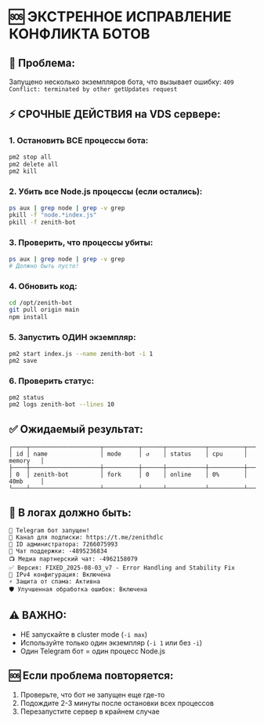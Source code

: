# 🆘 ЭКСТРЕННОЕ ИСПРАВЛЕНИЕ КОНФЛИКТА БОТОВ

## 🚨 Проблема: 
Запущено несколько экземпляров бота, что вызывает ошибку:
`409 Conflict: terminated by other getUpdates request`

## ⚡ СРОЧНЫЕ ДЕЙСТВИЯ на VDS сервере:

### 1. Остановить ВСЕ процессы бота:
```bash
pm2 stop all
pm2 delete all
pm2 kill
```

### 2. Убить все Node.js процессы (если остались):
```bash
ps aux | grep node | grep -v grep
pkill -f "node.*index.js"
pkill -f zenith-bot
```

### 3. Проверить, что процессы убиты:
```bash
ps aux | grep node | grep -v grep
# Должно быть пусто!
```

### 4. Обновить код:
```bash
cd /opt/zenith-bot
git pull origin main
npm install
```

### 5. Запустить ОДИН экземпляр:
```bash
pm2 start index.js --name zenith-bot -i 1
pm2 save
```

### 6. Проверить статус:
```bash
pm2 status
pm2 logs zenith-bot --lines 10
```

## ✅ Ожидаемый результат:
```
┌────┬────────────────────┬──────────┬──────┬───────────┬──────────┬──────────┐
│ id │ name               │ mode     │ ↺    │ status    │ cpu      │ memory   │
├────┼────────────────────┼──────────┼──────┼───────────┼──────────┼──────────┤
│ 0  │ zenith-bot         │ fork     │ 0    │ online    │ 0%       │ 40mb     │
└────┴────────────────────┴──────────┴──────┴───────────┴──────────┴──────────┘
```

## 🔧 В логах должно быть:
```
🤖 Telegram бот запущен!
📢 Канал для подписки: https://t.me/zenithdlc
👑 ID администратора: 7266075993
🐛 Чат поддержки: -4895236834
📺 Медиа партнерский чат: -4962158079
✅ Версия: FIXED_2025-08-03_v7 - Error Handling and Stability Fix
🔧 IPv4 конфигурация: Включена
⚡ Защита от спама: Активна
🛡️ Улучшенная обработка ошибок: Включена
```

## ⚠️ ВАЖНО:
- НЕ запускайте в cluster mode (`-i max`)
- Используйте только один экземпляр (`-i 1` или без `-i`)
- Один Telegram бот = один процесс Node.js

## 🆘 Если проблема повторяется:
1. Проверьте, что бот не запущен еще где-то
2. Подождите 2-3 минуты после остановки всех процессов
3. Перезапустите сервер в крайнем случае
